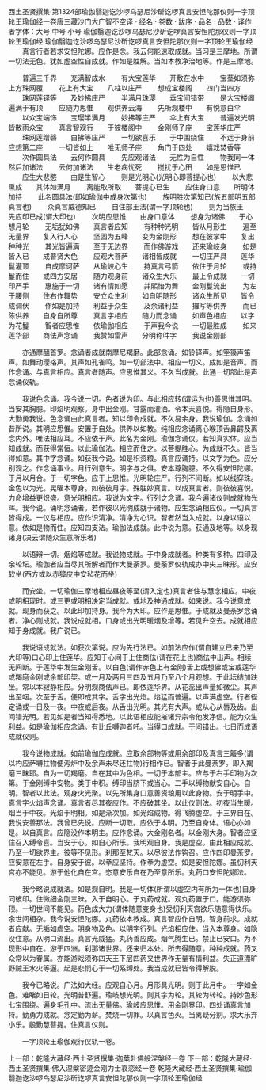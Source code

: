 西土圣贤撰集·第1324部瑜伽翳迦讫沙啰乌瑟尼沙斫讫啰真言安怛陀那仪则一字顶轮王瑜伽经一卷唐三藏沙门大广智不空译
· 经名 · 卷数 · 跋序
· 品名 · 品数 · 译作者字体：大号 中号 小号
瑜伽翳迦讫沙啰乌瑟尼沙斫讫啰真言安怛陀那仪则一字顶轮王瑜伽经
瑜伽翳迦讫沙啰乌瑟尼沙斫讫啰真言安怛陀那仪则一字顶轮王瑜伽经
　　真言行者若求安怛陀娜。应作是念。我云何能速取成就。当习是三摩地。所谓一切法无色。犹如虚空性自成就。作如是胜解。当如本教净治地等。作是三摩地。

　　普遍三千界　　充满智成水
　　有大宝莲华　　开敷在水中
　　宝茎如须弥　　上方珠网覆
　　花上有大宝　　八柱以庄严
　　想成宝楼阁　　四门当四方
　　珠网莲铎等　　及妙拂庄严
　　半满月珠璎　　垂宝间错带
　　是大宝楼阁　　遍满于有顶
　　应随力思惟　　观供养云海
　　先所观楼中　　有悦意白伞
　　以众宝端饰　　宝璎半满月
　　妙拂等庄严　　伞上有大宝
　　普遍发光明　　皆散雨众宝
　　真言智观行　　于彼楼阁中
　　金刚师子座　　宝莲华庄严
　　珠网莲缯磬　　白拂等庄严
　　一切欲喜乐　　于中围绕住
　　不远于身前　　应想第二座
　　一切皆如上　　唯无师子座
　　角门于四处　　嬉戏焚香等
　　次作圆具法　　云何作圆具
　　先应观诸法　　无性为自性
　　物我同一体　　然后加诸法
　　云何加诸法　　生老病忧死
　　搅扰于心田　　如是思惟已
　　应生大悲愍　　由是生智心
　　则是光明心(光明心即菩提心也)
　　以大悲熏成　　其体如满月
　　离能取所取　　菩提心已生
　　应住身口意　　所明体加持
　　此名圆具法(即如瑜伽中成身次第也)
　　族明胜次第知已(族五部明五部真言也)
　　众真言威德知已
　　自住部王法(谓一字顶轮也)
　　则为当族王　　先应印已成(谓大印也)
　　次明应思惟　　由身口意体
　　想身为诸佛　　于心想月轮
　　无垢犹如佛　　真言者应知
　　有种种光明　　皆从月形生
　　遍至无量界　　复入行人心
　　坚固为五峰　　变为金刚形
　　想在彼掌中　　复出种种光
　　其光皆遍满　　至于无边界
　　而作佛游戏　　还来瑜岐身
　　如是皆入已　　成普贤大色
　　应观大菩萨　　诸相皆成就
　　一切庄严具　　莲华鬘灌顶
　　自成摩诃萨　　从瑜岐心生
　　持真言弓箭　　依住于月轮
　　或持鬘而住　　或四方安居
　　随力观身前　　诸众生大乐
　　最上令成就　　一切印严手
　　惠施于一切　　诸有情如愿
　　并熙怡为舞　　金刚鬘流出
　　为左于腰侧　　住右作舞势
　　安立众生利　　如自明随形
　　诸众生所见　　皆令成调伏
　　作如是加持　　利益于众生
　　及余诸利益　　攞写等供养
　　而已陈供养　　自身自所尊
　　真言字相应　　随力而念诵
　　如声色相应　　以字为花鬘
　　智者应思惟　　依瑜伽相应
　　于声我今说　　一切最胜成
　　如来莲华部　　商佉声念诵
　　我赞如雷声　　分明称吽字
　　我说金刚部

　　亦通摩醯首罗。念诵者成就南摩尼羯磨。此部念诵。如铃铎声。如箜篌声笛声。如舞动璎珞声。其声如孔雀鸣。如一切部法中。相应一切义。成如是音声。而作念诵。与真言相应。真言者随声。应思惟其义。不久当成就。此通一切部此是声念诵仪轨。

　　我说色念诵。我今说一切。色者说为印。与此相应转(谓运为也)善思惟其明。当安其胸臆。印焰明观察。身中出金刚。甘露而灌洒。令本天喜悦。得隐自身形。大勤勇我说。色念诵由此真言者。知以印令成就。不久易余身。我说瑜伽。念诵如昔所说。其明应思惟。安置于自处。供养以如教。纯相应念诵离心喉顶舌鼻齶及离念内外。唯法相应耳。不应依于声。此名为金刚。瑜伽念诵仪。若知真实体。应当知成就。而获得常恒。以此瑜伽法。相应而住之。以菩提胜心。为成就不久。皆当得如意。其中字念诵。如获我今说。如是积资粮。真言应诵持。以文字为色。应分别观之。作念诵事业。月行列意生。明字与之俱。安本尊胸臆。不久得安怛陀娜。于月以月合。于一切字色。应于上思惟。光明轮庄严。行列不间断。如以线穿珠。金色以为光。晃曜本尊身。如彼彼月字。殊胜妙真言。以成真言者。则彼彼喜悦。力命增益更炽盛。意光明相应。我说为文字。行列之念诵。我今遍诸仪则成就物光晖。我今说。诵明念诵者。若作彼以光明成就于诸物。应生念诵相应仪。一切真言皆得成。一仪与相应。应作识清净。清净为心识。智者然当入成就。以身以语以意。依如是物而住。应知四支法。瑜伽法成就。此中说为意。获通及地等。以身现诸身(决云谓随众生意所乐者)

　　以语辩一切。烟焰等成就。我说物成就。于中身成就者。种类有多种。四印及余轮坛。瑜伽者应当尽其所解者而作大曼荼罗。曼荼罗仪轨成办中央三昧形。应安软坐(西方或以赤獐皮中安毡花而坐)

　　而安坐。一切瑜伽三摩地相应昼夜等至(谓入定也)真言者住与慧念相应。中夜或明相现时。或三更或明相决定当成就。或地及神通成就。如来说。我今说意成就。现身而获之。以此印加持身。我今为大印。应作是思惟。于成就及曼荼罗念诵者。净心则成就。我说成就相。口身或出光明暖烟及增等。若见升空去。成就相应知于身成就。我广说已。

　　我说语成就法。如获次第说。应为先行法已。如前法应作(谓自建立已来乃至大印等)口心印上住莲华。应知于心间于上住商佉(谓在花上也)商佉中出声。相续无间断。于莲华中发生金刚舌。以白色(谓作赤色上有金刚)舌上或想佛或宝或莲华或羯磨金刚或余部印契。或一月及两月三四及五月乃至八个月观想。于此坛结加趺坐。常以本寂静相应。分明观商佉声已。即依莲华界。从花蕊出声量如微尘。其声出至咽。次至于舌。便即成其字。舌字出光焰。焰猛而普遍。以声满虚空。行者径定诵或一日及一夜。中夜或后夜。从舌出光明。其光有大声。或从心从唇及齿。出间错光明。若见如是者当知得悉地。以此语相应能摧诸异宗令他发净信。能为众生利益。如是瑜伽相应念诵。有比丘嚩迦者吒。当得口成就。于间错出。七日而成语成就仪则。

　　我今说物成就。如前瑜伽应成就。应取余部物等或用余部印及真言三簸多(谓以杓应萨嚩拄物便泻炉中及余声未尽还拄物)行相作已。智者于此曼荼罗。即入羯磨三昧耶。自为一切羯磨。自在其中为色相。一切于本部主。应与于右手印物为次第。于金刚缚中安物。类于中积。缚印当脐下或当心。二手以缚物献安自心。自明。智者以此法。观身火光聚。以先所集身口意善资粮用以此身物。安于明手中。真言字火焰声念诵。真言者尽其夜应作。不应破其坐。以此仪则法。初夜当生暖。烟当于中夜。光焰于明相。如是渐次加。如光焰成物。得飞腾虚空。于三界自在。我说安善那法。我曾已先说。应断一切取。应依于本明。乃至自身体。语心亦如是。以自真言。应隐没作本明主。应作念诵。大金刚名者。以金刚大身。智者应坚住召入缚令喜。当安于心。如自心所乐。我明观自身。我是虚空。由此相应成就。乃至一切欲界主。彼等不见形。刹那至梵天。以尽彼法作钩召。应作四印曼荼罗。应安意在左手。自身安于彼。以拳应坚持。作拳为虚空。如是安怛陀娜。虽忉利天宫亦不能见。游于他化自在宫。恣意安乐自在乃至意所乐。丸药口安怛陀娜法。

　　我今略说成就法。如是观自明。我是一切体(所谓以虚空内有所为一体也)自身同彼印。住微细金刚三昧。入于自明心。于丸药成就。观丸药置于口。能游须弥顶。一切世间不能见。药色成大力(谓体随意变身也)受忉利天宫欲乐随意得快乐。余世间相杂。我今说安怛陀娜。丸药依本教成。真言智应作自明。智身前求。成就者应献。无垢如虚空。明身物及色。以明字行列。光焰相应住。当入本尊身。如隐没住意。从明口流出。真言光威猛。丸药善应成。烟气腾生已。禁止已安口。为不现形中自在。游于四洲。刹那诸世界。还来归本处。所去得随意。种种成就。药叉众常以为眷属。亦能游戏须弥四天王下层四药叉世界作无量有情利益。失正道漂旷野贼王水火等逼。起是悲悯心于一切系缚处。我当成就已皆令得解脱。

　　我今已略说。广法如大经。应观自心月。月形具光明。则于此月中。一字如金色。难睹如日轮。光明普舒遍。瑜岐想光明。则其字为轮。其轮为转轮。持妙色形七宝围绕。遍身毛孔中。流出无量佛。瑜岐应思惟。用金刚界印。四处诵真言加持。勤勇力成就。念定勤为薪。焚烧一切罪。以真言色火。当离疑分别。求大乐弃小乐。殷勤慧菩提。住真言仪则。

　　一字顶轮王瑜伽观行仪轨一卷。

上一部：乾隆大藏经·西土圣贤撰集·迦葉赴佛般涅槃经一卷
下一部：乾隆大藏经·西土圣贤撰集·佛入涅槃密迹金刚力士哀恋经一卷
乾隆大藏经·西土圣贤撰集·瑜伽翳迦讫沙啰乌瑟尼沙斫讫啰真言安怛陀那仪则一字顶轮王瑜伽经